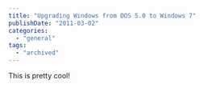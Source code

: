 ```yaml
---
title: "Upgrading Windows from DOS 5.0 to Windows 7"
publishDate: "2011-03-02"
categories: 
  - "general"
tags:
  - "archived"
---
```


This is pretty cool!
